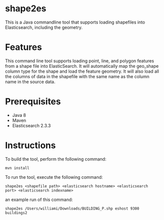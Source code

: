 # shape2es
This is a Java commandline tool that supports loading shapefiles into Elasticsearch, including the geometry.

# Features
This command line tool supports loading point, line, and polygon features from a shape file into ElasticSearch. It will automatically map the geo_shape column type for the shape and load the feature geometry. It will also load all the columns of data in the shapefile with the same name as the column name in the source data.

# Prerequisites

* Java 8
* Maven 
* Elasticsearch 2.3.3


# Instructions
To build the tool, perform the following command:
```
mvn install
```
To run the tool, execute the following command:
```
shape2es <shapefile path> <elasticsearch hostname> <elasticsearch port> <elasticsearch indexname>
```
an example run of this command:
```
shape2es /Users/williami/Downloads/BUILDING_P.shp eshost 9300 buildings2
```
